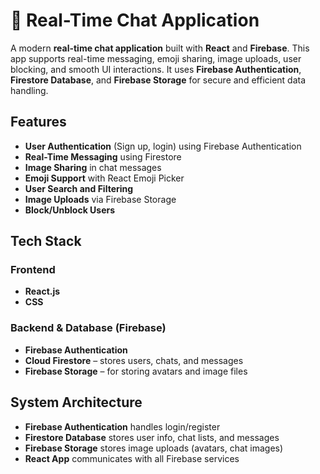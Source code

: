 # 💬 Real-Time Chat Application

A modern **real-time chat application** built with **React** and **Firebase**. This app supports real-time messaging, emoji sharing, image uploads, user blocking, and smooth UI interactions. It uses **Firebase Authentication**, **Firestore Database**, and **Firebase Storage** for secure and efficient data handling.



##  Features

- **User Authentication** (Sign up, login) using Firebase Authentication  
- **Real-Time Messaging** using Firestore  
- **Image Sharing** in chat messages  
- **Emoji Support** with React Emoji Picker  
- **User Search and Filtering**  
- **Image Uploads** via Firebase Storage   
- **Block/Unblock Users**
  

##  Tech Stack

###  Frontend
- **React.js**
- **CSS**

### Backend & Database (Firebase)
- **Firebase Authentication**  
- **Cloud Firestore** – stores users, chats, and messages  
- **Firebase Storage** – for storing avatars and image files


## System Architecture

- **Firebase Authentication** handles login/register
- **Firestore Database** stores user info, chat lists, and messages
- **Firebase Storage** stores image uploads (avatars, chat images)
- **React App** communicates with all Firebase services




